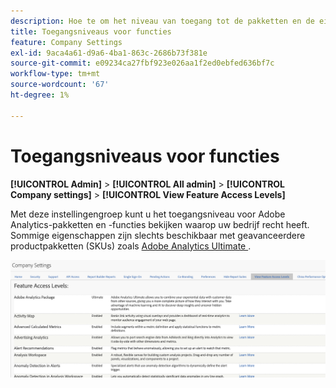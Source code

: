 ```yaml
---
description: Hoe te om het niveau van toegang tot de pakketten en de eigenschappen van Adobe Analytics te bekijken die uw bedrijf heeft.
title: Toegangsniveaus voor functies
feature: Company Settings
exl-id: 9aca4a61-d9a6-4ba1-863c-2686b73f381e
source-git-commit: e09234ca27fbf923e026aa1f2ed0ebfed636bf7c
workflow-type: tm+mt
source-wordcount: '67'
ht-degree: 1%

---
```


# Toegangsniveaus voor functies

**[!UICONTROL Admin]** > **[!UICONTROL All admin]** > **[!UICONTROL Company settings]** > **[!UICONTROL View Feature Access Levels]**

Met deze instellingengroep kunt u het toegangsniveau voor Adobe Analytics-pakketten en -functies bekijken waarop uw bedrijf recht heeft. Sommige eigenschappen zijn slechts beschikbaar met geavanceerdere productpakketten (SKUs) zoals [ Adobe Analytics Ultimate ](https://www.adobe.com/nl/data-analytics-cloud/analytics/ultimate.html).

![](assets/feature-access-levels.png)
